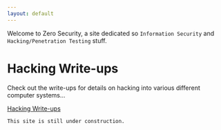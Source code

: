 ```yaml
---
layout: default
---
```


Welcome to Zero Security, a site dedicated so `Information Security` and `Hacking/Penetration Testing` stuff.

# Hacking Write-ups

Check out the write-ups for details on hacking into various different computer systems...

[Hacking Write-ups](./writeups.html)

```
This site is still under construction.
```


